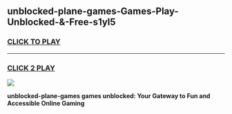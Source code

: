 
## unblocked-plane-games-Games-Play-Unblocked-&-Free-s1yl5
<h3>
<a href="https://premium76.site?title=unblocked-plane-games&ref=24A">CLICK TO PLAY</a></h3>
<hr>

<h3>
<a href="https://premium76.site?title=unblocked-plane-games&ref=24A">CLICK 2 PLAY</a>
  
</h3>

<a href="https://premium76.site?title=unblocked-plane-games&ref=24A"><img src="https://clearcache.store/games.png"></a>


**unblocked-plane-games games unblocked: Your Gateway to Fun and Accessible Online Gaming**
